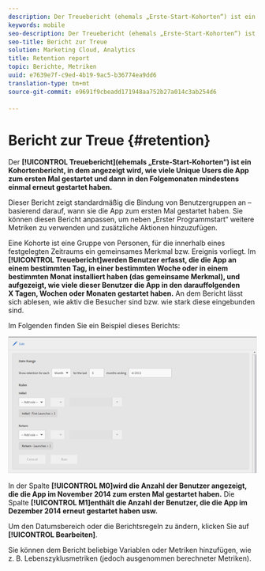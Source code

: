 ```yaml
---
description: Der Treuebericht (ehemals „Erste-Start-Kohorten“) ist ein Kohortenbericht, in dem angezeigt wird, wie viele Unique Users die App zum ersten Mal gestartet und dann in den Folgemonaten mindestens einmal erneut gestartet haben.
keywords: mobile
seo-description: Der Treuebericht (ehemals „Erste-Start-Kohorten“) ist ein Kohortenbericht, in dem angezeigt wird, wie viele Unique Users die App zum ersten Mal gestartet und dann in den Folgemonaten mindestens einmal erneut gestartet haben.
seo-title: Bericht zur Treue
solution: Marketing Cloud, Analytics
title: Retention report
topic: Berichte, Metriken
uuid: e7639e7f-c9ed-4b19-9ac5-b36774ea9dd6
translation-type: tm+mt
source-git-commit: e9691f9cbeadd171948aa752b27a014c3ab254d6

---
```



# Bericht zur Treue {#retention}

Der **[!UICONTROL Treuebericht](ehemals „Erste-Start-Kohorten“) ist ein Kohortenbericht, in dem angezeigt wird, wie viele Unique Users die App zum ersten Mal gestartet und dann in den Folgemonaten mindestens einmal erneut gestartet haben.**

Dieser Bericht zeigt standardmäßig die Bindung von Benutzergruppen an – basierend darauf, wann sie die App zum ersten Mal gestartet haben. Sie können diesen Bericht anpassen, um neben „Erster Programmstart“ weitere Metriken zu verwenden und zusätzliche Aktionen hinzuzufügen.

Eine Kohorte ist eine Gruppe von Personen, für die innerhalb eines festgelegten Zeitraums ein gemeinsames Merkmal bzw. Ereignis vorliegt. Im **[!UICONTROL Treuebericht]werden Benutzer erfasst, die die App an einem bestimmten Tag, in einer bestimmten Woche oder in einem bestimmten Monat installiert haben (das gemeinsame Merkmal), und aufgezeigt, wie viele dieser Benutzer die App in den darauffolgenden X Tagen, Wochen oder Monaten gestartet haben.** An dem Bericht lässt sich ablesen, wie aktiv die Besucher sind bzw. wie stark diese eingebunden sind.

Im Folgenden finden Sie ein Beispiel dieses Berichts:

![](assets/report_retention_edit.png)

In der Spalte **[!UICONTROL M0]wird die Anzahl der Benutzer angezeigt, die die App im November 2014 zum ersten Mal gestartet haben.** Die Spalte **[!UICONTROL M1]enthält die Anzahl der Benutzer, die die App im Dezember 2014 erneut gestartet haben usw.**

Um den Datumsbereich oder die Berichtsregeln zu ändern, klicken Sie auf **[!UICONTROL Bearbeiten]**.

Sie können dem Bericht beliebige Variablen oder Metriken hinzufügen, wie z. B. Lebenszyklusmetriken (jedoch ausgenommen berechneter Metriken).
